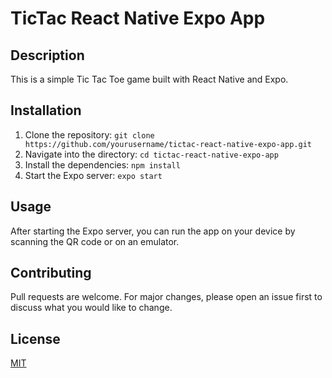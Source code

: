 # TicTac React Native Expo App

## Description

This is a simple Tic Tac Toe game built with React Native and Expo.

## Installation

1. Clone the repository: `git clone https://github.com/yourusername/tictac-react-native-expo-app.git`
2. Navigate into the directory: `cd tictac-react-native-expo-app`
3. Install the dependencies: `npm install`
4. Start the Expo server: `expo start`

## Usage

After starting the Expo server, you can run the app on your device by scanning the QR code or on an emulator.

## Contributing

Pull requests are welcome. For major changes, please open an issue first to discuss what you would like to change.

## License

[MIT](https://choosealicense.com/licenses/mit/)
